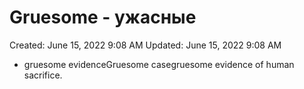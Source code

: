 # Gruesome - ужасные

Created: June 15, 2022 9:08 AM
Updated: June 15, 2022 9:08 AM

- gruesome evidenceGruesome casegruesome evidence of human sacrifice.